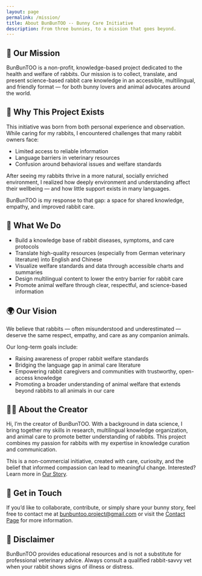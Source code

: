 ```yaml
---
layout: page
permalink: /mission/
title: About BunBunTOO -- Bunny Care Initiative
description: From three bunnies, to a mission that goes beyond.
---
```

## 🌱 Our Mission
BunBunTOO is a non-profit, knowledge-based project dedicated to the health and welfare of rabbits. Our mission is to collect, translate, and present science-based rabbit care knowledge in an accessible, multilingual, and friendly format — for both bunny lovers and animal advocates around the world.

## 🐾 Why This Project Exists
This initiative was born from both personal experience and observation. While caring for my rabbits, I encountered challenges that many rabbit owners face:

- Limited access to reliable information
- Language barriers in veterinary resources
- Confusion around behavioral issues and welfare standards

After seeing my rabbits thrive in a more natural, socially enriched environment, I realized how deeply environment and understanding affect their wellbeing — and how little support exists in many languages.

BunBunTOO is my response to that gap: a space for shared knowledge, empathy, and improved rabbit care.

## 🌟 What We Do
- Build a knowledge base of rabbit diseases, symptoms, and care protocols
- Translate high-quality resources (especially from German veterinary literature) into English and Chinese
- Visualize welfare standards and data through accessible charts and summaries
- Design multilingual content to lower the entry barrier for rabbit care
- Promote animal welfare through clear, respectful, and science-based information

## 🌍 Our Vision
We believe that rabbits — often misunderstood and underestimated — deserve the same respect, empathy, and care as any companion animals.

Our long-term goals include:
- Raising awareness of proper rabbit welfare standards
- Bridging the language gap in animal care literature
- Empowering rabbit caregivers and communities with trustworthy, open-access knowledge
- Promoting a broader understanding of animal welfare that extends beyond rabbits to all animals in our care

## 👩‍💻 About the Creator
Hi, I’m the creator of BunBunTOO. With a background in data science, I bring together my skills in research, multilingual knowledge organization, and animal care to promote better understanding of rabbits. This project combines my passion for rabbits with my expertise in knowledge curation and communication.

This is a non-commercial initiative, created with care, curiosity, and the belief that informed compassion can lead to meaningful change. Interested? Learn more in  [Our Story](../../story).

## 🤝 Get in Touch
If you’d like to collaborate, contribute, or simply share your bunny story, feel free to contact me at [bunbuntoo.project@gmail.com](mailto:bunbuntoo.project@gmail.com) or visit the [Contact Page](../../contact) for more information.

## 📄 Disclaimer
BunBunTOO provides educational resources and is not a substitute for professional veterinary advice. Always consult a qualified rabbit-savvy vet when your rabbit shows signs of illness or distress.